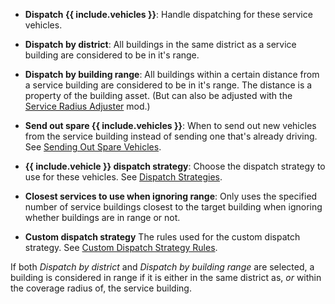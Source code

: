 - **Dispatch {{ include.vehicles }}**: 
  Handle dispatching for these service vehicles.

- **Dispatch by district**: 
  All buildings in the same district as a service building are considered to be in it's range.

- **Dispatch by building range**: 
  All buildings within a certain distance from a service building are considered to be in it's range. The distance is a property of the building asset. (But can also be adjusted with the [Service Radius Adjuster](http://steamcommunity.com/sharedfiles/filedetails/?id=785237088) mod.)

- **Send out spare {{ include.vehicles }}**: 
  When to send out new vehicles from the service building instead of sending one that's already driving.
  See [Sending Out Spare Vehicles](OptionsStandardServices.html#SendOutSpares).  

- **{{ include.vehicle }} dispatch strategy**: 
  Choose the dispatch strategy to use for these vehicles.
  See [Dispatch Strategies](OptionsStandardServices.html#DispatchStrategies).

- **Closest services to use when ignoring range**:
  Only uses the specified number of service buildings closest to the target building when ignoring whether buildings are in range or not.  
  
- **Custom dispatch strategy**
  The rules used for the custom dispatch strategy.
  See [Custom Dispatch Strategy Rules](OptionsStandardServices.html#CustomDispatchStrategy).

If both *Dispatch by district* and *Dispatch by building range* are selected, a building is considered in range if it is either in the same district as, *or* within the coverage radius of, the service building. 
